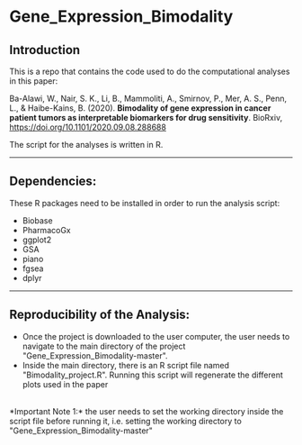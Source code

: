 # Gene_Expression_Bimodality

## Introduction
This is a repo that contains the code used to do the computational analyses in this paper:

Ba-Alawi, W., Nair, S. K., Li, B., Mammoliti, A., Smirnov, P., Mer, A. S., Penn, L., & Haibe-Kains, B. (2020). **Bimodality of gene expression in cancer patient tumors as interpretable biomarkers for drug sensitivity**. BioRxiv, https://doi.org/10.1101/2020.09.08.288688

The script for the analyses is written in R.


----

## Dependencies:
These R packages need to be installed in order to run the analysis script:
- Biobase
- PharmacoGx
- ggplot2
- GSA
- piano
- fgsea
- dplyr


----
## Reproducibility of the Analysis:
- Once the project is downloaded to the user computer, the user needs to navigate to the main directory of the project "Gene_Expression_Bimodality-master".
- Inside the main directory, there is an R script file named "Bimodality_project.R". Running this script will regenerate the different plots used in the paper

<br>
*Important Note 1:* the user needs to set the working directory inside the script file before running it, i.e. setting the working directory to "Gene_Expression_Bimodality-master"
<br>


